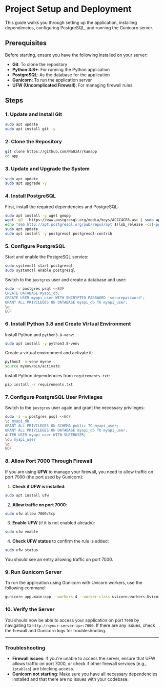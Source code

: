 
# Project Setup and Deployment

This guide walks you through setting up the application, installing dependencies, configuring PostgreSQL, and running the Gunicorn server.

## Prerequisites

Before starting, ensure you have the following installed on your server:

- **Git**: To clone the repository
- **Python 3.8+**: For running the Python application
- **PostgreSQL**: As the database for the application
- **Gunicorn**: To run the application server
- **UFW (Uncomplicated Firewall)**: For managing firewall rules

## Steps

### 1. **Update and Install Git**

```bash
sudo apt update
sudo apt install git -y
```

### 2. **Clone the Repository**

```bash
git clone https://github.com/NaUzAr/kanapp
cd app
```

### 3. **Update and Upgrade the System**

```bash
sudo apt update
sudo apt upgrade -y
```

### 4. **Install PostgreSQL**

First, install the required dependencies and PostgreSQL:

```bash
sudo apt install -y wget gnupg
wget -qO - https://www.postgresql.org/media/keys/ACCC4CF8.asc | sudo apt-key add -
echo "deb http://apt.postgresql.org/pub/repos/apt $(lsb_release -cs)-pgdg main" | sudo tee /etc/apt/sources.list.d/pgdg.list
sudo apt update
sudo apt install -y postgresql postgresql-contrib
```

### 5. **Configure PostgreSQL**

Start and enable the PostgreSQL service:

```bash
sudo systemctl start postgresql
sudo systemctl enable postgresql
```

Switch to the `postgres` user and create a database and user:

```bash
sudo -u postgres psql <<EOF
CREATE DATABASE myapi_db;
CREATE USER myapi_user WITH ENCRYPTED PASSWORD 'securepassword';
GRANT ALL PRIVILEGES ON DATABASE myapi_db TO myapi_user;
\q
EOF
```

### 6. **Install Python 3.8 and Create Virtual Environment**

Install Python and `python3.8-venv`:

```bash
sudo apt install -y python3.8-venv
```

Create a virtual environment and activate it:

```bash
python3 -m venv myenv
source myenv/bin/activate
```

Install Python dependencies from `requirements.txt`:

```bash
pip install -r requirements.txt
```

### 7. **Configure PostgreSQL User Privileges**

Switch to the `postgres` user again and grant the necessary privileges:

```bash
sudo -i -u postgres psql <<EOF
\c myapi_db
GRANT ALL PRIVILEGES ON SCHEMA public TO myapi_user;
GRANT ALL PRIVILEGES ON DATABASE myapi_db TO myapi_user;
ALTER USER myapi_user WITH SUPERUSER;
\du myapi_user
\q
EOF
```

### 8. **Allow Port 7000 Through Firewall**

If you are using **UFW** to manage your firewall, you need to allow traffic on port 7000 (the port used by Gunicorn):

1. **Check if UFW is installed**:

```bash
sudo apt install ufw
```

2. **Allow traffic on port 7000**:

```bash
sudo ufw allow 7000/tcp
```

3. **Enable UFW** (if it is not enabled already):

```bash
sudo ufw enable
```

4. **Check UFW status** to confirm the rule is added:

```bash
sudo ufw status
```

You should see an entry allowing traffic on port 7000.

### 9. **Run Gunicorn Server**

To run the application using Gunicorn with Uvicorn workers, use the following command:

```bash
gunicorn app.main:app --workers 4 --worker-class uvicorn.workers.UvicornWorker --bind 0.0.0.0:7000
```

### 10. **Verify the Server**

You should now be able to access your application on port `7000` by navigating to `http://<your-server-ip>:7000`. If there are any issues, check the firewall and Gunicorn logs for troubleshooting.

---

### Troubleshooting

- **Firewall issues**: If you're unable to access the server, ensure that UFW allows traffic on port 7000, or check if other firewall services (e.g., `iptables`) are blocking access.
- **Gunicorn not starting**: Make sure you have all necessary dependencies installed and that there are no issues with your codebase.
